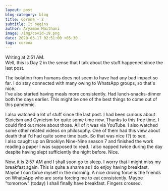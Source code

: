 ```yaml
---
layout: post
blog-category: blog
title: Corona - 2
subtitle: It begins
author: Aryaman Maithani
image: /img/covid-19.png
date: 2020-03-17 02:51:00 +05:30
tags: corona
---
```

Writing at 2:51 AM.  
Well, this is Day 2 in the sense that I talk about the stuff happened since the last post.  

The isolation from humans does not seem to have had any bad impact so far. I do stay connected with many owing to WhatsApp groups, so that's nice.  
I've also started having meals more consistently. Had lunch-snacks-dinner both the days earlier. This might be one of the best things to come out of this pandemic.  
  
I also watched a lot of stuff since the last post. I had been curious about Stoicism and Cynicism for quite some time now. Thanks to this free time, I could find out more about those. All of it was via YouTube. I also watched some other related videos on philosophy. One of them had this view about death that I'd had quite some time back. So that was nice (?) to see.  
I also caught up on Brooklyn Nine-Nine season 7 and finished the work reading a paper I was supposed to read. I also napped twice during the day despite having slept sufficiently the night before. Nice.  

Now, it is 2:57 AM and I shall soon go to sleep. I worry that I might miss my breakfast again. This is quite a shame as I do enjoy having breakfast. Maybe I can force myself in the morning. A nice driving force is the friends on WhatsApp who are sorta forcing me to eat consistently. Maybe "tomorrow" (today) I shall finally have breakfast. Fingers crossed.